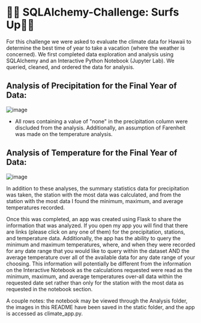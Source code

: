 # 🏄‍♀️ SQLAlchemy-Challenge: Surfs Up🏄‍♂️

For this challenge we were asked to evaluate the climate data for Hawaii to determine the best time of year to take a vacation (where the weather is concerned). We first completed data exploration and analysis using SQLAlchemy and an Interactive Python Notebook (Jupyter Lab). We queried, cleaned, and ordered the data for analysis. 

## Analysis of Precipitation for the Final Year of Data:

![image](https://user-images.githubusercontent.com/83737584/130727158-18c501a5-5420-4383-bae9-8f097195fbf2.png)

* All rows containing a value of "none" in the precipitation column were discluded from the analysis. Additionally, an assumption of Farenheit was made on the temperature analysis. 

## Analysis of Temperature for the Final Year of Data:

![image](https://user-images.githubusercontent.com/83737584/130727535-b36a45c1-7153-439f-8c08-8e96ed117672.png)

In addition to these analyses, the summary statistics data for precipitation was taken, the station with the most data was calculated, and from the station with the most data I found the minimum, maximum, and average temperatures recorded. 

Once this was completed, an app was created using Flask to share the information that was analyzed. If you open my app you will find that there are links (please click on any one of them) for the precipitation, stations, and temperature data. Additionally, the app has the ability to query the minimum and maximum temperatures, where, and when they were recorded for any date range that you would like to query within the dataset AND the average temperature over all of the available data for any date range of your choosing. This information will potentially be different from the information on the Interactive Notebook as the calculations requested were read as the minimum, maximum, and average temperatures over-all data within the requested date set rather than only for the station with the most data as requested in the notebook section. 

A couple notes: the notebook may be viewed through the Analysis folder, the images in this README have been saved in the static folder, and the app is accessed as climate_app.py. 

